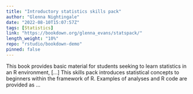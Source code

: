 ```yaml
---
title: "Introductory statistics skills pack"
author: "Glenna Nightingale"
date: "2022-08-10T15:07:57Z"
tags: [Statistics]
link: "https://bookdown.org/glenna_evans/statspack/"
length_weight: "10%"
repo: "rstudio/bookdown-demo"
pinned: false
---
```


This book provides basic material for students seeking to learn statistics in an R environment, [...] This skills pack introduces statistical concepts to beginners within the framework of R. Examples of analyses and R code are provided as ...
